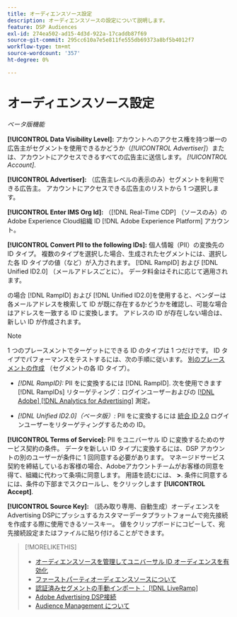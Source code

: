 ```yaml
---
title: オーディエンスソース設定
description: オーディエンスソースの設定について説明します。
feature: DSP Audiences
exl-id: 274ea502-ad15-4d3d-922a-17caddb87f69
source-git-commit: 295cc610a7e5e811fe555db69373a8bf5b4012f7
workflow-type: tm+mt
source-wordcount: '357'
ht-degree: 0%

---
```


# オーディエンスソース設定

*ベータ版機能*

**[!UICONTROL Data Visibility Level]:** アカウントへのアクセス権を持つ単一の広告主がセグメントを使用できるかどうか（*[!UICONTROL Advertiser]*）または、アカウントにアクセスできるすべての広告主に送信します。 *[!UICONTROL Account]*.

**[!UICONTROL Advertiser]:** （広告主レベルの表示のみ）セグメントを利用できる広告主。 アカウントにアクセスできる広告主のリストから 1 つ選択します。

**[!UICONTROL Enter IMS Org Id]:** （[!DNL Real-Time CDP] （ソースのみ）のAdobe Experience Cloud組織 ID [!DNL Adobe Experience Platform] アカウント。

**[!UICONTROL Convert PII to the following IDs]:** 個人情報（PII）の変換先の ID タイプ。 複数のタイプを選択した場合、生成されたセグメントには、選択した各 ID タイプの値（など）が入力されます。 [!DNL RampID] および [!DNL Unified ID2.0] （メールアドレスごとに）。 データ料金はそれに応じて適用されます。

の場合 [!DNL RampID] および [!DNL Unified ID2.0]を使用すると、ベンダーは各メールアドレスを検索して ID が既に存在するかどうかを確認し、可能な場合はアドレスを一致する ID に変換します。 アドレスの ID が存在しない場合は、新しい ID が作成されます。

>[!NOTE]
>
>1 つのプレースメントでターゲットにできる ID のタイプは 1 つだけです。 ID タイプでパフォーマンスをテストするには、次の手順に従います。 [別のプレースメントの作成](/help/dsp/campaign-management/placements/placement-create.md) （セグメントの各 ID タイプ）。

* *[!DNL RampID]:* PII をに変換するには [!DNL RampID]. 次を使用できます [!DNL RampIDs] リターゲティング：ログインユーザーおよびの [[!DNL Adobe] [!DNL Analytics for Advertising]](/help/integrations/analytics/overview.md) 測定。

* *[!DNL Unified ID2.0]（ベータ版）:* PII をに変換するには [統合 ID 2.0](https://unifiedid.com) ログインユーザーをリターゲティングするための ID。

<!-- Later
* *[!DNL ID5] (Beta):* To convert PII to an [!DNL ID5] ID. You can use [!DNL ID5] IDs for retargeting logging-in users and for [[!DNL Adobe] [!DNL Analytics for Advertising]](/help/integrations/analytics/overview.md) measurement.

-->

**[!UICONTROL Terms of Service]:** PII をユニバーサル ID に変換するためのサービス契約の条件。 データを新しい ID タイプに変換するには、DSP アカウントの別のユーザーが条件に 1 回同意する必要があります。 マネージドサービス契約を締結しているお客様の場合、Adobeアカウントチームがお客様の同意を得て、組織に代わって条項に同意します。 用語を読むには、 **>**. 条件に同意するには、条件の下部までスクロールし、をクリックします **[!UICONTROL Accept]**.

**[!UICONTROL Source Key]:** （読み取り専用、自動生成）オーディエンスを Advertising DSPにプッシュするカスタマーデータプラットフォームで宛先接続を作成する際に使用できるソースキー。 値をクリップボードにコピーして、宛先接続設定またはファイルに貼り付けることができます。

>[!MORELIKETHIS]
>
>* [オーディエンスソースを管理してユニバーサル ID オーディエンスを有効化](source-manage.md)
>* [ファーストパーティオーディエンスソースについて](source-about.md)
>* [認証済みセグメントの手動インポート： [!DNL LiveRamp]](/help/dsp/audiences/sources/source-import-liveramp-segments.md)
>* [Adobe Advertising DSP接続](https://experienceleague.adobe.com/docs/experience-platform/destinations/catalog/advertising/adobe-advertising-cloud-connection.html)
>* [Audience Management について](/help/dsp/audiences/audience-about.md)
